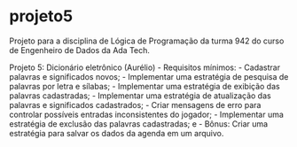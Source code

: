 # projeto5
Projeto para a disciplina de Lógica de Programação da turma 942 do curso de Engenheiro de Dados da Ada Tech.


Projeto 5: Dicionário eletrônico (Aurélio) - Requisitos mínimos:
    - Cadastrar palavras e significados novos;
    - Implementar uma estratégia de pesquisa de palavras por letra e sílabas;
    - Implementar uma estratégia de exibição das palavras cadastradas;
    - Implementar uma estratégia de atualização das palavras e significados cadastrados;
    - Criar mensagens de erro para controlar possíveis entradas inconsistentes do jogador;
    - Implementar uma estratégia de exclusão das palavras cadastradas; e
    - Bônus: Criar uma estratégia para salvar os dados da agenda em um arquivo.